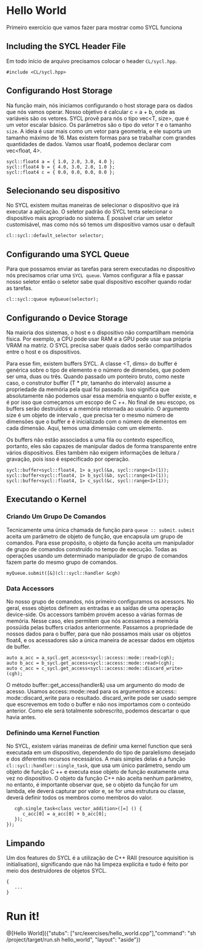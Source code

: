 # Hello World

Primeiro exercício que vamos fazer para mostrar como SYCL funciona 

## Including the SYCL Header File

Em todo início de arquivo precisamos colocar o header `CL/sycl.hpp`.

`#include <CL/sycl.hpp>`

## Configurando Host Storage

Na função main, nós iniciamos configurando o host storage para os dados que nós vamos operar. Nosso objetivo é calcular c = a + b, onde as variáveis são os vetores. SYCL provê  para nós o tipo vec<T, size>, que é um vetor escalar básico. Os parâmetros são o tipo do vetor `T` e o tamanho `size`. A ideia é usar mais como um vetor para geometria, e ele suporta um tamanho máximo de 16. Mas existem formas para se trabalhar com grandes quantidades de dados. Vamos usar float4, podemos declarar com vec<float, 4>. 

```
sycl::float4 a = { 1.0, 2.0, 3.0, 4.0 };
sycl::float4 b = { 4.0, 3.0, 2.0, 1.0 };
sycl::float4 c = { 0.0, 0.0, 0.0, 0.0 };
```

## Selecionando seu dispositivo

No SYCL existem muitas maneiras de selecionar o dispositivo que irá executar a aplicação. O seletor padrão do SYCL tenta selecionar o dispositivo mais apropriado no sistema. É possível criar um seletor customisável, mas como nós só temos um dispositivo vamos usar o default

`cl::sycl::default_selector selector;`

## Configurando uma SYCL Queue

Para que possamos enviar as tarefas para serem executadas no dispositivo nós precisamos criar uma `SYCL queue`. Vamos configurar a fila e passar nosso seletor então o seletor sabe qual dispositivo escolher quando rodar as tarefas.

`cl::sycl::queue myQueue(selector);`

## Configurando o Device Storage

Na maioria dos sistemas, o host e o dispositivo não compartilham memória física. Por exemplo, a CPU pode usar RAM e a GPU pode usar sua própria VRAM na matriz. O SYCL precisa saber quais dados serão compartilhados entre o host e os dispositivos.

Para esse fim, existem buffers SYCL. A classe <T, dims> do buffer é genérica sobre o tipo de elemento e o número de dimensões, que podem ser uma, duas ou três. Quando passado um ponteiro bruto, como neste caso, o construtor buffer (T * ptr, tamanho do intervalo) assume a propriedade da memória pela qual foi passado. Isso significa que absolutamente não podemos usar essa memória enquanto o buffer existe, e é por isso que começamos um escopo de C ++. No final de seu escopo, os buffers serão destruídos e a memória retornada ao usuário. O argumento size é um objeto de intervalo <dims>, que precisa ter o mesmo número de dimensões que o buffer e é inicializado com o número de elementos em cada dimensão. Aqui, temos uma dimensão com um elemento.

Os buffers não estão associados a uma fila ou contexto específico, portanto, eles são capazes de manipular dados de forma transparente entre vários dispositivos. Eles também não exigem informações de leitura / gravação, pois isso é especificado por operação.

```
sycl::buffer<sycl::float4, 1> a_sycl(&a, sycl::range<1>(1));
sycl::buffer<sycl::float4, 1> b_sycl(&b, sycl::range<1>(1));
sycl::buffer<sycl::float4, 1> c_sycl(&c, sycl::range<1>(1));
```

## Executando o Kernel

### Criando Um Grupo De Comandos

Tecnicamente uma única chamada de função para `queue :: submit`. `submit` aceita um parâmetro de objeto de função, que encapsula um grupo de comandos. Para esse propósito, o objeto da função aceita um manipulador de grupo de comandos construído no tempo de execução. Todas as operações usando um determinado manipulador de grupo de comandos fazem parte do mesmo grupo de comandos.

`myQueue.submit([&](cl::sycl::handler &cgh)`


### Data Accessors

No nosso grupo de comandos, nós primeiro configuramos os acessors. No geral, esses objetos definem as entradas e as saídas de uma operação device-side. Os accessors também provém acesso a várias formas de memória. Nesse caso, eles permitem que nós acessemos a memória possúida pelas buffers criados anteriormente. Passamos a propriedade de nossos dados para o buffer, para que não possamos mais usar os objetos float4, e os acessadores são a única maneira de acessar dados em objetos de buffer.

```
auto a_acc = a_sycl.get_access<sycl::access::mode::read>(cgh);
auto b_acc = b_sycl.get_access<sycl::access::mode::read>(cgh);
auto c_acc = c_sycl.get_access<sycl::access::mode::discard_write>(cgh);
```

O método buffer::get_access(handler&) usa um argumento do modo de acesso. Usamos access::mode::read para os argumentos e access:: mode::discard_write para o resultado. discard_write pode ser usado sempre que escrevemos em todo o buffer e não nos importamos com o conteúdo anterior. Como ele será totalmente sobrescrito, podemos descartar o que havia antes.

### Definindo uma Kernel Function

No SYCL, existem várias maneiras de definir uma kernel function que será executada em um dispositivo, dependendo do tipo de paralelismo desejado e dos diferentes recursos necessários. A mais simples delas é a função `cl::sycl::handler::single_task`, que usa um único parâmetro, sendo um objeto de função C ++ e executa esse objeto de função exatamente uma vez no dispositivo. O objeto da função C++ não aceita nenhum parâmetro, no entanto, é importante observar que, se o objeto da função for um lambda, ele deverá capturar por valor e, se for uma estrutura ou classe, deverá definir todos os membros como membros do valor.

```
   cgh.single_task<class vector_addition>([=] () {
      c_acc[0] = a_acc[0] + b_acc[0];
   });
});
```

## Limpando

Um dos features do SYCL é a utilização de C++ RAII (resource aquisition is initialisation), significando que não há limpeza explícita e tudo é feito por meio dos destruidores de objetos SYCL.
   
```
{
   ...
}
```

# Run it!

@[Hello World]({"stubs": ["src/exercises/hello_world.cpp"],"command": "sh /project/target/run.sh hello_world", "layout": "aside"})
